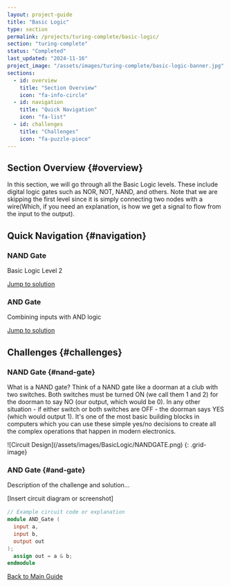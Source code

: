 ```yaml
---
layout: project-guide
title: "Basic Logic"
type: section
permalink: /projects/turing-complete/basic-logic/
section: "turing-complete"
status: "Completed"
last_updated: "2024-11-16"
project_image: "/assets/images/turing-complete/basic-logic-banner.jpg"
sections:
  - id: overview
    title: "Section Overview"
    icon: "fa-info-circle"
  - id: navigation
    title: "Quick Navigation"
    icon: "fa-list"
  - id: challenges
    title: "Challenges"
    icon: "fa-puzzle-piece"
---
```


## Section Overview {#overview}
In this section, we will go through all the Basic Logic levels. These include digital logic gates such as NOR, NOT, NAND, and others. Note that we are skipping the first level since it is simply connecting two nodes with a wire(Which, if you need an explanation, is how we get a signal to flow from the input to the output).

## Quick Navigation {#navigation}

<div class="subsection-grid">
  <div class="subsection-card">
    <h3>NAND Gate</h3>
    <p>Basic Logic Level 2</p>
    <a href="#nand-gate" class="subsection-link">Jump to solution <i class="fas fa-arrow-right"></i></a>
  </div>

  <div class="subsection-card">
    <h3>AND Gate</h3>
    <p>Combining inputs with AND logic</p>
    <a href="#and-gate" class="subsection-link">Jump to solution <i class="fas fa-arrow-right"></i></a>
  </div>

  <!-- Add more subsection cards as needed -->
</div>

## Challenges {#challenges}

### NAND Gate {#nand-gate}
What is a NAND gate? Think of a NAND gate like a doorman at a club with two switches. Both switches must be turned ON (we call them 1 and 2) for the doorman to say NO (our output, which would be 0). In any other situation - if either switch or both switches are OFF - the doorman says YES (which would output 1). It's one of the most basic building blocks in computers which you can use these simple yes/no decisions to create all the complex operations that happen in modern electronics.

<div class="image-grid">
  ![Circuit Design](/assets/images/BasicLogic/NANDGATE.png)
  {: .grid-image}
</div>


### AND Gate {#and-gate}
Description of the challenge and solution...

[Insert circuit diagram or screenshot]

```verilog
// Example circuit code or explanation
module AND_Gate (
  input a,
  input b,
  output out
);
  assign out = a & b;
endmodule
```

<!-- Back to main guide link -->
<div class="guide-navigation">
  <a href=".." class="back-to-guide">
    <i class="fas fa-arrow-left"></i> Back to Main Guide
  </a>
</div>
